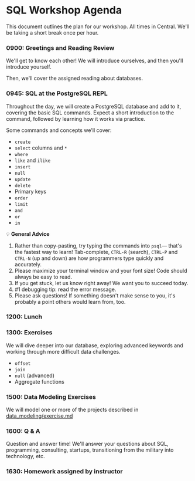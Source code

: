 # SQL Workshop Agenda

This document outlines the plan for our workshop. All times in Central. We'll
be taking a short break once per hour.

### 0900: Greetings and Reading Review

We'll get to know each other! We will introduce ourselves, and then you'll
introduce yourself.

Then, we'll cover the assigned reading about databases.

### 0945: SQL at the PostgreSQL REPL

Throughout the day, we will create a PostgreSQL database and add to it,
covering the basic SQL commands. Expect a short introduction to the command,
followed by learning how it works via practice.

Some commands and concepts we'll cover:

- `create`
- `select` columns and `*`
- `where`
- `like` and `ilike`
- `insert`
- `null`
- `update`
- `delete`
- Primary keys
- `order`
- `limit`
- `and`
- `or`
- `in`

💡 **General Advice**

1. Rather than copy-pasting, try typing the commands into `psql`— that's the
   fastest way to learn! Tab-complete, `CTRL-R` (search), `CTRL-P` and `CTRL-N`
   (up and down) are how programmers type quickly and accurately.
2. Please maximize your terminal window and your font size! Code should always
   be easy to read.
3. If you get stuck, let us know right away! We want you to succeed today.
4. #1 debugging tip: read the error message.
5. Please ask questions! If something doesn't make sense to you, it's probably
   a point others would learn from, too.

### 1200: Lunch

### 1300: Exercises

We will dive deeper into our database, exploring advanced keywords and working
through more difficult data challenges.

- `offset`
- `join`
- `null` (advanced)
- Aggregate functions

### 1500: Data Modeling Exercises

We will model one or more of the projects described in
[data_modeling/exercise.md][exercise]

### 1600: Q & A

Question and answer time! We'll answer your questions about SQL, programming,
consulting, startups, transitioning from the military into technology, etc.

### 1630: Homework assigned by instructor

[exercise]: data_modeling/exercise.md
